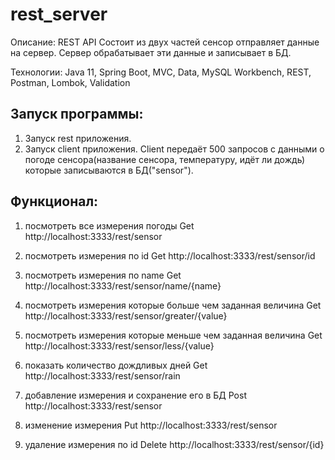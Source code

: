 # rest_server

Описание:
REST API
Состоит из двух частей сенсор отправляет данные на сервер. Сервер обрабатывает эти данные и записывает в БД.

Технологии: Java 11, Spring Boot, MVC, Data, MySQL Workbench, REST, Postman, Lombok, Validation

## Запуск программы:
1. Запуск rest приложения.
2. Запуск client приложения.
Client передаёт 500 запросов с данными о погоде сенсора(название сенсора, температуру, идёт ли дождь) которые записываются в БД("sensor"). 

## Функционал:
1. посмотреть все измерения погоды
Get
http://localhost:3333/rest/sensor

2. посмотреть измерения по id
Get
http://localhost:3333/rest/sensor/id

3. посмотреть измерения по name
Get
http://localhost:3333/rest/sensor/name/{name}

4. посмотреть измерения которые больше чем заданная величина
Get
http://localhost:3333/rest/sensor/greater/{value}

5. посмотреть измерения которые меньше чем заданная величина
Get
http://localhost:3333/rest/sensor/less/{value}

6. показать количество дождливых дней
Get
http://localhost:3333/rest/sensor/rain

7. добавление измерения и сохранение его в БД
Post
http://localhost:3333/rest/sensor

8. изменение измерения
Put
http://localhost:3333/rest/sensor

9. удаление измерения по id
Delete
http://localhost:3333/rest/sensor/{id}

